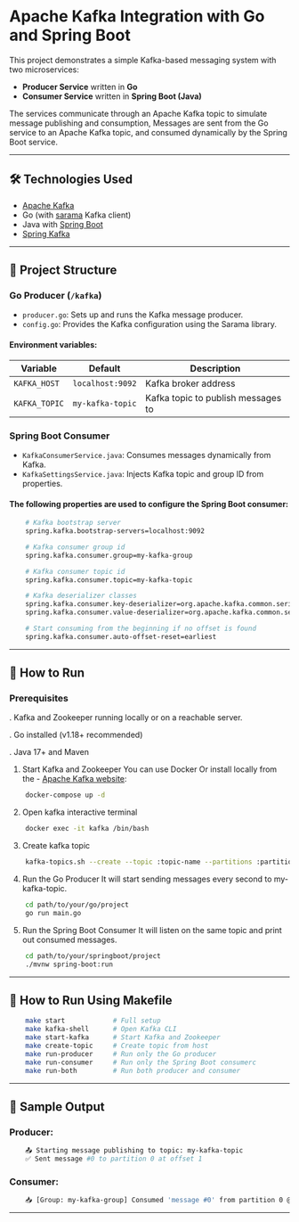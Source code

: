 # Apache Kafka Integration with Go and Spring Boot

This project demonstrates a simple Kafka-based messaging system with two microservices:

- **Producer Service** written in **Go**
- **Consumer Service** written in **Spring Boot (Java)**

The services communicate through an Apache Kafka topic to simulate message publishing and consumption, Messages are sent from the Go service to an Apache Kafka topic, and consumed dynamically by the Spring Boot service.

---

## 🛠️ Technologies Used

- [Apache Kafka](https://kafka.apache.org/)
- Go (with [sarama](https://github.com/IBM/sarama) Kafka client)
- Java with [Spring Boot](https://spring.io/projects/spring-boot)
- [Spring Kafka](https://spring.io/projects/spring-kafka)

---

## 📂 Project Structure

### Go Producer (`/kafka`)

- `producer.go`: Sets up and runs the Kafka message producer.
- `config.go`: Provides the Kafka configuration using the Sarama library.

#### Environment variables:
| Variable       | Default         | Description                         |
|----------------|-----------------|-------------------------------------|
| `KAFKA_HOST`   | `localhost:9092`| Kafka broker address                |
| `KAFKA_TOPIC`  | `my-kafka-topic`   | Kafka topic to publish messages to |


### Spring Boot Consumer

- `KafkaConsumerService.java`: Consumes messages dynamically from Kafka.
- `KafkaSettingsService.java`: Injects Kafka topic and group ID from properties.

#### The following properties are used to configure the Spring Boot consumer:

```bash
    # Kafka bootstrap server
    spring.kafka.bootstrap-servers=localhost:9092

    # Kafka consumer group id
    spring.kafka.consumer.group=my-kafka-group

    # Kafka consumer topic id
    spring.kafka.consumer.topic=my-kafka-topic

    # Kafka deserializer classes
    spring.kafka.consumer.key-deserializer=org.apache.kafka.common.serialization.StringDeserializer
    spring.kafka.consumer.value-deserializer=org.apache.kafka.common.serialization.StringDeserializer

    # Start consuming from the beginning if no offset is found
    spring.kafka.consumer.auto-offset-reset=earliest
```

---

## 🚀 How to Run

### Prerequisites
. Kafka and Zookeeper running locally or on a reachable server.

. Go installed (v1.18+ recommended)

. Java 17+ and Maven

1. Start Kafka and Zookeeper
You can use Docker Or install locally from the - [Apache Kafka website](https://kafka.apache.org/quickstart):
```bash
    docker-compose up -d
```


2. Open kafka interactive terminal
```bash
    docker exec -it kafka /bin/bash
```

3. Create kafka topic
```bash
    kafka-topics.sh --create --topic :topic-name --partitions :partitions --replication-factor :replications --zookeeper zookeeper:2181
```

4. Run the Go Producer
It will start sending messages every second to my-kafka-topic.
```bash
    cd path/to/your/go/project
    go run main.go
```

5. Run the Spring Boot Consumer
It will listen on the same topic and print out consumed messages.
```bash
    cd path/to/your/springboot/project
    ./mvnw spring-boot:run
```

---

## 📄 How to Run Using Makefile

``` bash
    make start            # Full setup
    make kafka-shell      # Open Kafka CLI
    make start-kafka      # Start Kafka and Zookeeper
    make create-topic     # Create topic from host
    make run-producer     # Run only the Go producer
    make run-consumer     # Run only the Spring Boot consumerc
    make run-both         # Run both producer and consumer
```

---

## 📝 Sample Output

### Producer:
``` bash
    📤 Starting message publishing to topic: my-kafka-topic
    ✅ Sent message #0 to partition 0 at offset 1
```

### Consumer:
``` bash
    📥 [Group: my-kafka-group] Consumed 'message #0' from partition 0 @ offset 1 at 12:45:03.456
```

---